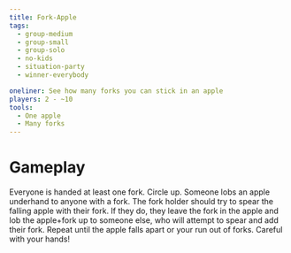 ```yaml
---
title: Fork-Apple
tags:
  - group-medium
  - group-small
  - group-solo
  - no-kids
  - situation-party
  - winner-everybody

oneliner: See how many forks you can stick in an apple
players: 2 - ~10
tools:
  - One apple
  - Many forks
---
```

# Gameplay
Everyone is handed at least one fork. Circle up. Someone lobs an apple underhand to anyone with a fork. The fork holder should try to spear the falling apple with their fork. If they do, they leave the fork in the apple and lob the apple+fork up to someone else, who will attempt to spear and add their fork. Repeat until the apple falls apart or your run out of forks. Careful with your hands!
